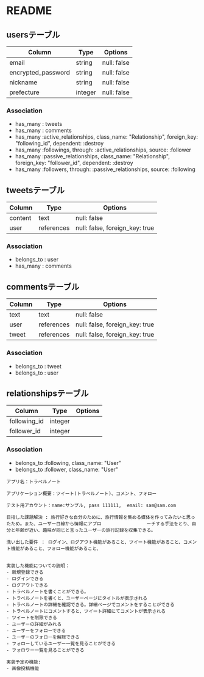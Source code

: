 # README

## usersテーブル

| Column             | Type       | Options       |
| ------------------ | ---------- | ------------- |
| email              | string     | null: false   |
| encrypted_password | string     | null: false   |
| nickname           | string     | null: false   |
| prefecture         | integer    | null: false   |



### Association
- has_many : tweets
- has_many : comments
- has_many :active_relationships, class_name: "Relationship", foreign_key: "following_id", dependent: :destroy
- has_many :followings, through: :active_relationships, source: :follower
- has_many :passive_relationships, class_name: "Relationship", foreign_key: "follower_id", dependent: :destroy
- has_many :followers, through: :passive_relationships, source: :following 



## tweetsテーブル

| Column             | Type       | Options                          |
| ------------------ | ---------- | -------------------------------- |
| content            | text       | null: false                      |
| user               | references | null: false, foreign_key: true   |

### Association
- belongs_to : user
- has_many   : comments




## commentsテーブル

| Column             | Type       | Options                         |
| ------------------ | ---------- | ------------------------------  |
| text               | text       | null: false                     |
| user               | references | null: false, foreign_key: true  |
| tweet              | references | null: false, foreign_key: true  |

### Association
- belongs_to : tweet
- belongs_to : user



## relationshipsテーブル

| Column             | Type       | Options                                     |
| ------------------ | ---------- | ------------------------------------------- |
| following_id       | integer    |                                             |
| follower_id        | integer    |                                             |

### Association
- belongs_to :following, class_name: "User"
- belongs_to :follower, class_name: "User"


```
アプリ名：トラベルノート
```

```
アプリケーション概要：ツイート(トラベルノート)、コメント、フォロー
```

```
テスト用アカウント：name:サンプル, pass 111111,  email: sam@sam.com
```

```
目指した課題解決 : 旅行好きな自分のために、旅行情報を集める媒体を作ってみたいと思ったため。また、ユーザー目線から情報にアプロ　　　　　　　　　　ーチする手法をとり、自分と年齢が近い、趣味が同じと言ったユーザーの旅行記録を収集できる。
```

```
洗い出した要件 ： ログイン、ログアウト機能があること、ツイート機能があること、コメント機能があること、フォロー機能があること、
                
```

```
実装した機能についての説明：
- 新規登録できる 
- ログインできる 
- ログアウトできる 
- トラベルノートを書くことができる。
- トラベルノートを書くと、ユーザーページにタイトルが表示される
- トラベルノートの詳細を確認できる。詳細ページでコメントをすることができる
- トラベルノートにコメントすると、ツイート詳細にてコメントが表示される 
- ツイートを削除できる 
- ユーザーの詳細がみれる 
- ユーザーをフォローできる 
- ユーザーのフォローを解除できる 
- フォローしているユーザー一覧を見ることができる 
- フォロワー一覧を見ることができる
```

```
実装予定の機能:
- 画像投稿機能
```



 









